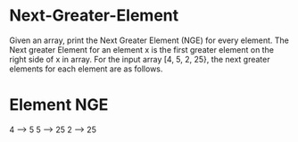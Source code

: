 # Next-Greater-Element
Given an array, print the Next Greater Element (NGE) for every element. The Next greater Element for an element x is the first greater element on the right side of x in array. 
For the input array [4, 5, 2, 25}, the next greater elements for each element are as follows.
# Element       NGE
   4      -->   5
   5      -->   25
   2      -->   25
